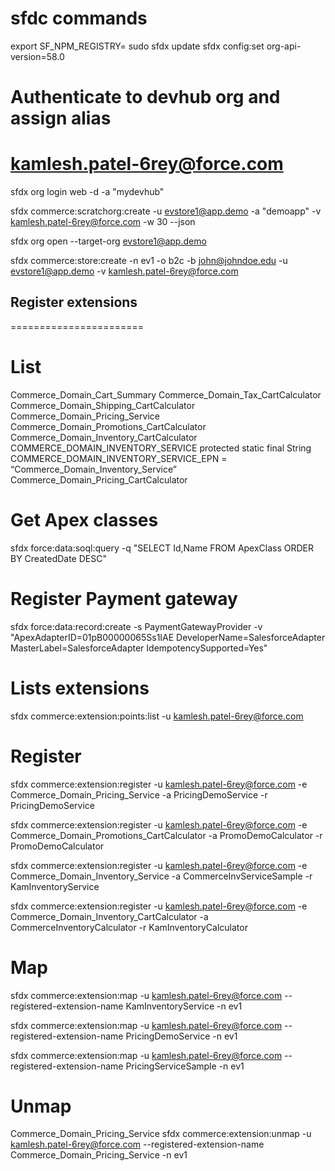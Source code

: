 sfdc commands
====================
export SF_NPM_REGISTRY=
sudo sfdx update
sfdx config:set org-api-version=58.0

# Authenticate to devhub org and assign alias
# kamlesh.patel-6rey@force.com
sfdx org login web -d -a "mydevhub"

sfdx commerce:scratchorg:create -u evstore1@app.demo -a "demoapp" -v kamlesh.patel-6rey@force.com -w 30 --json

sfdx org open --target-org evstore1@app.demo

sfdx commerce:store:create -n ev1 -o b2c -b john@johndoe.edu -u evstore1@app.demo -v kamlesh.patel-6rey@force.com


## Register extensions
=======================
# List
Commerce_Domain_Cart_Summary
Commerce_Domain_Tax_CartCalculator
Commerce_Domain_Shipping_CartCalculator
Commerce_Domain_Pricing_Service
Commerce_Domain_Promotions_CartCalculator
Commerce_Domain_Inventory_CartCalculator
COMMERCE_DOMAIN_INVENTORY_SERVICE
protected static final String COMMERCE_DOMAIN_INVENTORY_SERVICE_EPN = “Commerce_Domain_Inventory_Service”
Commerce_Domain_Pricing_CartCalculator 

# Get Apex classes
sfdx force:data:soql:query -q "SELECT Id,Name FROM ApexClass ORDER BY CreatedDate DESC"

# Register Payment gateway
sfdx force:data:record:create -s PaymentGatewayProvider -v "ApexAdapterID=01pB00000065Ss1IAE DeveloperName=SalesforceAdapter MasterLabel=SalesforceAdapter IdempotencySupported=Yes"

# Lists extensions
sfdx commerce:extension:points:list -u kamlesh.patel-6rey@force.com

# Register
sfdx commerce:extension:register -u kamlesh.patel-6rey@force.com -e Commerce_Domain_Pricing_Service -a PricingDemoService -r PricingDemoService

sfdx commerce:extension:register -u kamlesh.patel-6rey@force.com -e Commerce_Domain_Promotions_CartCalculator -a PromoDemoCalculator -r PromoDemoCalculator

sfdx commerce:extension:register -u kamlesh.patel-6rey@force.com -e Commerce_Domain_Inventory_Service -a CommerceInvServiceSample -r KamInventoryService

sfdx commerce:extension:register -u kamlesh.patel-6rey@force.com -e Commerce_Domain_Inventory_CartCalculator -a CommerceInventoryCalculator -r KamInventoryCalculator


# Map 
sfdx commerce:extension:map -u kamlesh.patel-6rey@force.com --registered-extension-name KamInventoryService -n ev1

sfdx commerce:extension:map -u kamlesh.patel-6rey@force.com --registered-extension-name PricingDemoService -n ev1

sfdx commerce:extension:map -u kamlesh.patel-6rey@force.com --registered-extension-name PricingServiceSample -n ev1


# Unmap
Commerce_Domain_Pricing_Service
sfdx commerce:extension:unmap -u kamlesh.patel-6rey@force.com --registered-extension-name Commerce_Domain_Pricing_Service -n ev1
